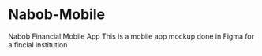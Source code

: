 # Nabob-Mobile
Nabob Financial Mobile App
This is a mobile app mockup done in Figma for a fincial institution
